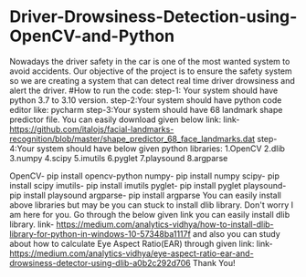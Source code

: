 # Driver-Drowsiness-Detection-using-OpenCV-and-Python
Nowadays the driver safety in the car is one of the most wanted system to avoid accidents. Our objective of the project is to ensure the safety system so we are creating a system that can detect real time driver drowsiness and alert the driver.
#How to run the code:
step-1: Your system should have python 3.7 to 3.10 version.
step-2:Your system should have python code editor like: pycharm
step-3:Your system should have 68 landmark shape predictor file. You can easily download given below link:
link- https://github.com/italojs/facial-landmarks-recognition/blob/master/shape_predictor_68_face_landmarks.dat
step-4:Your system should have below given python libraries:
          1.OpenCV
          2.dlib
          3.numpy
          4.scipy
          5.imutils
          6.pyglet
          7.playsound
          8.argparse
 
 OpenCV- pip install opencv-python
 numpy- pip install numpy
 scipy- pip install scipy
 imutils- pip install imutils
 pyglet- pip install pyglet
 playsound- pip install playsound
 argparse- pip install argparse
 You can easily install above libraries but may be you can stuck to install dlib library. Don't worry I am here for you. Go through the below given link you can easily install dlib library.
 link- https://medium.com/analytics-vidhya/how-to-install-dlib-library-for-python-in-windows-10-57348ba1117f
 and also you can study about how to calculate Eye Aspect Ratio(EAR) through given link:
 link- https://medium.com/analytics-vidhya/eye-aspect-ratio-ear-and-drowsiness-detector-using-dlib-a0b2c292d706
 Thank You!

